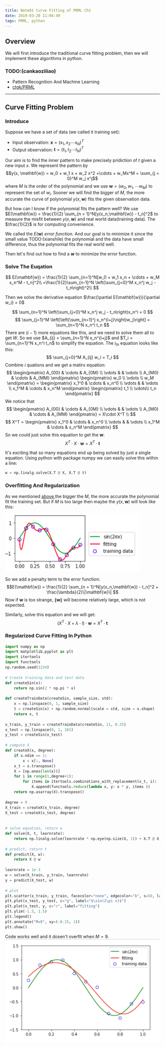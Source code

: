 ```yaml
---
title: Note01 Curve Fitting of PRML Ch1
date: 2019-03-20 11:04:49
tags: PRML, python
---
```


## Overview

We will first introduce the traditional curve fitting problem, then we will implement these algorithms in python.

### TODO:(cankaoziliao)
- Pattern Recognition And Machine Learning
- [ctgk/PRML](https://github.com/ctgk/PRML)

------

## Curve Fitting Problem

### Introduce

Suppose we have a set of data (we called it training set): 
- Input observation: $\mathbf{x} = (x_1, x_2 \cdots x_N)^T$
- Output observation: $\mathbf{t} = (t_1, t_2 \cdots t_N)^T$

Our aim is to find the inner pattern to make precisely pridiction of $t$ given a new input $x$. 
We represent the pattern by 
$$y(x, \mathbf{w}) = w_0 + w_1 x + w_2 x^2 +\cdots + w_Mx^M  = \sum_{j = 0}^M w_j x^j$$
where $M$ is the order of the polynomial and we use $\mathbf{w} = (w_0, w_1, \cdots w_M)$ to represent the set of $w_i$. 
<a name="overfitting">Sooner</a> we will find the bigger of $M$, the more accurate the curve of polynomial $y(x,\mathbf{w})$ fits the given observation data.

But how can I know if the polynomial fits the pattern well?
We use $E(\mathbf{w}) = \frac{1}{2} \sum_{n = 1}^N[y(x_n,\mathbf{w}) - t_n]^2$ to measure the misfit between $y(x,\mathbf{w})$ and real world data(training data).
The $\frac{1}{2}$ is for computing convenience.

We called the $E(\mathbf{w})$ _error function_. And our goal is to minimize it since the small value TODO:(xianshile) the polynomial and the data have small difference, thus the polynomial fits the real world well.

Then let's find out how to find a $\mathbf{w}$ to minimize the error function.

### Solve The Euqation

$$
E(\mathbf{w}) = \frac{1}{2} \sum_{n=1}^N[w_0 + w_1 x_n + \cdots + w_M x_n^M - t_n]^2\\
=\frac{1}{2}\sum_{n-1}^N \left(\sum_{j=0}^M x_n^j w_j - t_n\right)^2\\
$$

Then we solve the derivative equation $\frac{\partial E(\mathbf{w})}{\partial w_i} = 0$

$$
    \sum_{n=1}^N \left(\sum_{j=0}^M x_n^j w_j - t_n\right)x_n^i = 0
$$
$$
    \sum_{j=1}^M \left[\left(\sum_{n=1}^j x_n^{i+j}\right)w_j\right] = \sum_{n=1}^N x_n^i t_n
$$
There are $(i-1)$ more equations like this, and we need to solve them all to get $W$. So we use $A_{ij} = \sum_{n=1}^N x_n^{i+j}$ and $T_i = \sum_{n=1}^N x_n^i t_n$ to simplify the equation. The $i_{th}$ equation looks like this:
$$
\sum_{j=0}^M A_{ij} w_i = T_i
$$
Combine $i$ quations and we get a matirx equation:
$$
    \begin{pmatrix}
        A_{00} & \cdots & A_{0M} \\
        \vdots & & \vdots \\
        A_{M0} & \cdots & A_{MM}
    \end{pmatrix}
    \begin{pmatrix}
        w_0 \\
        \vdots \\
        w_M
    \end{pmatrix}
     = 
    \begin{pmatrix}
        x_1^0 & \cdots & x_n^0 \\
        \vdots & & \vdots \\
        x_1^M & \cdots & x_n^M
    \end{pmatrix}
    \begin{pmatrix}
        t_1 \\
        \vdots\\
        t_n
    \end{pmatrix}
$$
We notice that
$$
    \begin{pmatrix}
        A_{00} & \cdots & A_{0M} \\
        \vdots & & \vdots \\
        A_{M0} & \cdots & A_{MM}
    \end{pmatrix}
    = 
    X\cdot X^T
    \\
$$
$$
    X^T = 
    \begin{pmatrix}
        x_1^0 & \cdots & x_n^0 \\
        \vdots & & \vdots \\
        x_1^M & \cdots & x_n^M
    \end{pmatrix}
$$
So we could just solve this equation to get the $\mathbf{w}$:
$$
    X^T\cdot X \cdot \mathbf{w} = X^T \cdot \mathbf{t}
$$

It's exciting that so many equations end up being solved by just a single equation. Using python with package numpy we can easily solve this within a line:
```python
w = np.linalg.solve(X.T @ X, X.T @ t)
```

### Overfitting And Regularization
As we mentioned [above](#overfitting),the bigger the $M$, the more accurate the polynomial fit the training set. But if $M$ is too large then maybe the $y(x,\mathbf{w})$ will look like this:

![overfit](/images/overfit.png)

So we add a penalty term to the error function:
$$E(\mathbf{w}) = \frac{1}{2} \sum_{n = 1}^N[y(x_n,\mathbf{w}) - t_n]^2 + \frac{\lambda}{2}\|\mathbf{w}\|
$$
Now if $\mathbf{w}$ is too strange, $\| \mathbf{w} \|$ will become relatively large, which is not expected.

Similarly, solve this equation and we will get:
$$
    \left( X^T\cdot X + \lambda \cdot I \right)\cdot \mathbf{w} = X^T \cdot \mathbf{t}
$$

### Regularized Curve Fitting In Python

```python
import numpy as np
import matplotlib.pyplot as plt
import itertools
import functools
np.random.seed(1234)

# Create training data and test data
def createSin(x):
    return np.sin(2 * np.pi * x)

def createTrainData(createSin, sample_size, std):
    x = np.linspace(0, 1, sample_size)
    t = createSin(x) + np.random.normal(scale = std, size = x.shape)
    return x, t

x_train, y_train = createTrainData(createSin, 11, 0.25)
x_test = np.linspace(0, 1, 101)
y_test = createSin(x_test)

# compute X
def createX(x, degree):
    if x.ndim == 1:
        x = x[:, None]
    x_t = x.transpose()
    X = [np.ones(len(x))]
    for i in range(1,degree+1):
        for items in itertools.combinations_with_replacement(x_t, i):
            X.append(functools.reduce(lambda x, y: x * y, items ))
    return np.asarray(X).transpose()

degree = 9
X_train = createX(x_train, degree)
X_test = createX(x_test, degree)


# solve equation, return w
def solve(X, t, learnrate):
    return np.linalg.solve(learnrate * np.eye(np.size(X, 1)) + X.T @ X, X.T @ t)
    
# predict, return t
def predict(X, w):
    return X @ w

learnrate = 1e-3
w = solve(X_train, y_train, learnrate)
y = predict(X_test, w)

# plot
plt.scatter(x_train, y_train, facecolor="none", edgecolor="b", s=50, label="training data")
plt.plot(x_test, y_test, c="g", label="$\sin(2\pi x)$")
plt.plot(x_test, y, c="r", label="fitting")
plt.ylim(-1.5, 1.5)
plt.legend()
plt.annotate("M=9", xy=(-0.15, 1))
plt.show()
```
Code works well and it dosen't overfit when $M = 9$. 
![regularize](/images/regularize.png)
